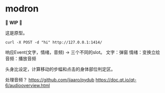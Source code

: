# modron

🚧 **WIP** 🚧

这是原型。

```commandline
curl -X POST -d "hi" http://127.0.0.1:1414/
```

响应Event(文字，情绪，音频) -> 三个不同的slot。
文字：弹窗
情绪：变换立绘
音频：播放音频

头身比设定，计算移动的步幅和点击的身体部位判定区。

处理音频？
https://github.com/jiaaro/pydub
https://doc.qt.io/qt-6/audiooverview.html